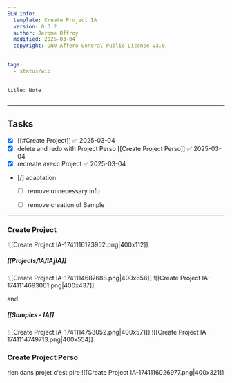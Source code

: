 ```yaml
---
ELN info:
  template: Create Project IA
  version: 0.3.2
  author: Jerome Offroy
  modified: 2025-03-04
  copyright: GNU Affero General Public License v3.0
  

tags:
  - status/wip
---
```



````ad-note
title: Note
 

````

---
 
## Tasks 
- [x] [[#Create Project]] ✅ 2025-03-04
- [x] delete and redo with  Project Perso [[Create Project Perso]] ✅ 2025-03-04
- [x] recreate avecc Project ✅ 2025-03-04
- [/] adaptation 
	- [ ] remove unnecessary info
	- [ ] remove  creation of Sample


---
### Create Project

![[Create Project IA-1741116123952.png|400x112]]


 ##### [[Projects/IA/IA|IA]]
![[Create Project IA-1741114687688.png|400x656]]
![[Create Project IA-1741114693061.png|400x437]]

 and 
#####  [[Samples - IA]]



![[Create Project IA-1741114753052.png|400x571]]
![[Create Project IA-1741114749713.png|400x554]]


 

### Create Project Perso
rien dans projet c'est pire 
![[Create Project IA-1741116026977.png|400x321]]
